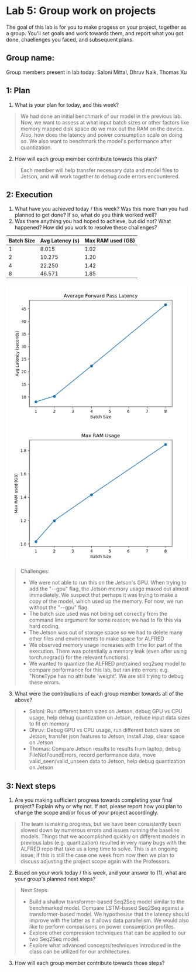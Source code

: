 Lab 5: Group work on projects
===
The goal of this lab is for you to make progess on your project, together as a group. You'll set goals and work towards them, and report what you got done, chaellenges you faced, and subsequent plans.

Group name:
---
Group members present in lab today: Saloni Mittal, Dhruv Naik, Thomas Xu

1: Plan
----
1. What is your plan for today, and this week? 

> We had done an initial benchmark of our model in the previous lab. Now, we want to assess at what input batch sizes or other factors like memory mapped disk space do we max out the RAM on the device. Also, how does the latency and power consumption scale on doing so. 
We also want to benchmark the model's performance after quantization.

2. How will each group member contribute towards this plan?
> Each member will help transfer necessary data and model files to Jetson, and will work together to debug code errors encountered.

2: Execution
----
1. What have you achieved today / this week? Was this more than you had planned to get done? If so, what do you think worked well?
2. Was there anything you had hoped to achieve, but did not? What happened? How did you work to resolve these challenges?

| Batch Size | Avg Latency (s) | Max RAM used (GB) |
| ---   | --- | --- |
| 1 | 8.015 | 1.02
| 2 | 10.275 | 1.20 |
| 4 | 22.250 | 1.42 |
| 8 | 46.571 | 1.85 |
![batch_latency](lab5_batch_latency.png)
![batch_ram](lab5_batch_ram.png)

> Challenges:
> - We were not able to run this on the Jetson's GPU. When trying to add the "--gpu" flag, the Jetson memory usage maxed out almost immediately. We suspect that perhaps it was trying to make a copy of the model, which used up the memory. For now, we run without the "--gpu" flag.
> - The batch size used was not being set correctly from the command line argument for some reason; we had to fix this via hard coding.
> - The Jetson was out of storage space so we had to delete many other files and environments to make space for ALFRED
> - We observed memory usage increases with time for part of the execution. There was potentially a  memory leak (even after using torch.nograd() for the relevant functions). 
> - We wanted to quantize the ALFRED pretrained seq2seq model to compare performance for this lab, but ran into errors: e.g. "NoneType has no attribute 'weight'. We are still trying to debug these errors.

3. What were the contributions of each group member towards all of the above?
> - Saloni: Run different batch sizes on Jetson, debug GPU vs CPU usage, help debug quantization on Jetson, reduce input data sizes to fit on memory
> - Dhruv: Debug GPU vs CPU usage, run different batch sizes on Jetson, transfer json features to Jetson, install Jtop, clear space on Jetson
> - Thomas: Compare Jetson results to results from laptop, debug FileNotFoundErrors, record performance data, move valid_seen/valid_unseen data to Jetson, help debug quantization on Jetson

3: Next steps
----
1. Are you making sufficient progress towards completing your final project? Explain why or why not. If not, please report how you plan to change the scope and/or focus of your project accordingly.

> The team is making progress, but we have been consistently been slowed down by numerous errors and issues running the baseline models. Things that we accomplished quickly on different models in previous labs (e.g. quantization) resulted in very many bugs with the ALFRED repo that take us a long time to solve. This is an ongoing issue; if this is still the case one week from now then we plan to discuss adjusting the project scope again with the Professors.

2. Based on your work today / this week, and your answer to (1), what are your group's planned next steps?
> Next Steps:
> - Build a shallow transformer-based Seq2Seq model similar to the benchmarked model. Compare LSTM-based Seq2Seq against a transformer-based model. We hypothesise that the latency should improve with the latter as it allows data parallelism. We would also like to perform comparisons on power consumption profiles.
> - Explore other compression techniques that can be applied to our two Seq2Seq model.
> - Explore what advanced concepts/techniques introduced in the class can be utilized for our architectures. 

3. How will each group member contribute towards those steps? 
